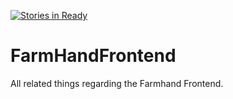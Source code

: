 [![Stories in Ready](https://badge.waffle.io/csae1152/FarmhandFrontend.png?label=ready&title=Ready)](https://waffle.io/csae1152/FarmhandFrontend?utm_source=badge)
# FarmHandFrontend
All related things regarding the Farmhand Frontend.

